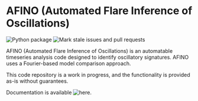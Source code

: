 AFINO (Automated Flare Inference of Oscillations)
===============

![Python package](https://github.com/aringlis/afino_release_version/workflows/Python%20package/badge.svg)
![Mark stale issues and pull requests](https://github.com/aringlis/afino_release_version/workflows/Mark%20stale%20issues%20and%20pull%20requests/badge.svg)

AFINO (Automated Flare Inference of Oscillations) is an automatable timeseries analysis code designed to identify oscillatory signatures. AFINO uses a Fourier-based model comparison approach. 

This code repository is a work in progress, and the functionality is provided as-is without guarantees. 

Documentation is available ![here](https://afino-release-version.readthedocs.io/en/latest/).
